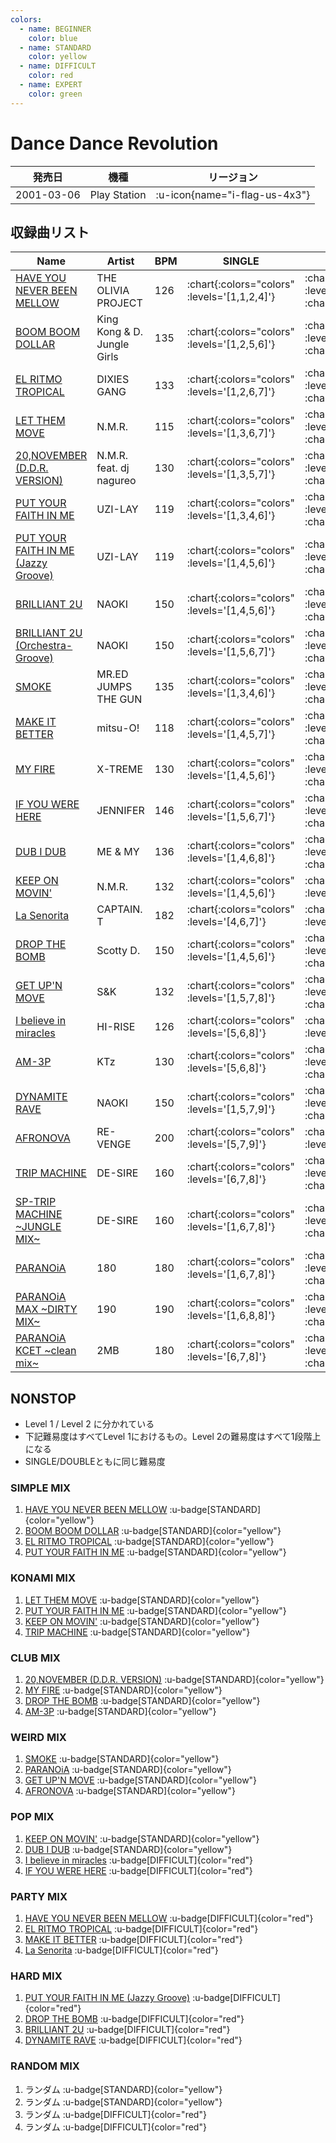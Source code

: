 ```yaml
---
colors:
  - name: BEGINNER
    color: blue
  - name: STANDARD
    color: yellow
  - name: DIFFICULT
    color: red
  - name: EXPERT
    color: green
---
```



# Dance Dance Revolution

|発売日|機種|リージョン|
|------|----|---------|
|2001-03-06|Play Station| :u-icon{name="i-flag-us-4x3"} |

## 収録曲リスト

|Name|Artist|BPM|SINGLE|DOUBLE|UNISON|
|----|------|---|------|------|------|
|[HAVE YOU NEVER BEEN MELLOW](/playstation-jp/1st/have-you-never-been-mellow)|THE OLIVIA PROJECT|126| :chart{:colors="colors" :levels='[1,1,2,4]'} | :chart{:colors="colors" :levels='[2,3,6]' :charts='[1,2,3]'} | :chart{:colors="colors" :levels='[1,2,4]' :charts='[1,2,3]'} |
|[BOOM BOOM DOLLAR](/playstation-jp/2nd/boom-boom-dollar)|King Kong & D. Jungle Girls|135| :chart{:colors="colors" :levels='[1,2,5,6]'} | :chart{:colors="colors" :levels='[3,5,7]' :charts='[1,2,3]'} | :chart{:colors="colors" :levels='[2,5,6]' :charts='[1,2,3]'} |
|[EL RITMO TROPICAL](/playstation-jp/2nd/el-ritmo-tropical)|DIXIES GANG|133| :chart{:colors="colors" :levels='[1,2,6,7]'} | :chart{:colors="colors" :levels='[4,5,7] :charts='[1,2,3]'} | :chart{:colors="colors" :levels='[2,6,7]' :charts='[1,2,3]} ||
|[LET THEM MOVE](/playstation-jp/2nd/let-them-move)|N.M.R.|115| :chart{:colors="colors" :levels='[1,3,6,7]'} | :chart{:colors="colors" :levels='[3,6,7]' :charts='[1,2,3]'} | :chart{:colors="colors" :levels='[3,6,7]' :charts='[1,2,3]'} |
|[20,NOVEMBER (D.D.R. VERSION)](/playstation-jp/2nd/20-november-ddr)|N.M.R. feat. dj nagureo|130| :chart{:colors="colors" :levels='[1,3,5,7]'} | :chart{:colors="colors" :levels='[3,5,7]' :charts='[1,2,3]'} | :chart{:colors="colors" :levels='[3,5,7]' :charts='[1,2,3]'} |
|[PUT YOUR FAITH IN ME](/playstation-jp/2nd/put-your-faith-in-me)|UZI-LAY|119| :chart{:colors="colors" :levels='[1,3,4,6]'} | :chart{:colors="colors" :levels='[4,5,6]' :charts='[1,2,3]'} | :chart{:colors="colors" :levels='[3,4,6]' :charts='[1,2,3]'} |
|[PUT YOUR FAITH IN ME (Jazzy Groove)](/playstation-jp/2nd/put-your-faith-in-me-jazzy-groove)|UZI-LAY|119| :chart{:colors="colors" :levels='[1,4,5,6]'} | :chart{:colors="colors" :levels='[5,6,8]' :charts='[1,2,3]'} | :chart{:colors="colors" :levels='[4,5,6]' :charts='[1,2,3]} |
|[BRILLIANT 2U](/playstation-jp/2nd/brilliant-2u)|NAOKI|150| :chart{:colors="colors" :levels='[1,4,5,6]'} | :chart{:colors="colors" :levels='[4,5,7]' :charts='[1,2,3]'} | :chart{:colors="colors" :levels='[4,5,6]' :charts='[1,2,3]'} |
|[BRILLIANT 2U (Orchestra-Groove)](/playstation-jp/2nd/brilliant-2u-orchestra-groove)|NAOKI|150| :chart{:colors="colors" :levels='[1,5,6,7]'} | :chart{:colors="colors" :levels='[4,5,7]' :charts='[1,2,3]'} | :chart{:colors="colors" :levels='[5,6,7]' :charts='[1,2,3]'} |
|[SMOKE](/playstation-jp/2nd/smoke)|MR.ED JUMPS THE GUN|135| :chart{:colors="colors" :levels='[1,3,4,6]'} | :chart{:colors="colors" :levels='[4,5,6]' :charts='[1,2,3]'} | :chart{:colors="colors" :levels='[3,4,6]' :charts='[1,2,3]'} |
|[MAKE IT BETTER](/playstation-jp/1st/make-it-better)|mitsu-O!|118| :chart{:colors="colors" :levels='[1,4,5,7]'} | :chart{:colors="colors" :levels='[5,7,7]' :charts='[1,2,3]'} | :chart{:colors="colors" :levels='[4,5,7]' :charts='[1,2,3]'} |
|[MY FIRE](/playstation-jp/1st/my-fire)|X-TREME|130| :chart{:colors="colors" :levels='[1,4,5,6]'} | :chart{:colors="colors" :levels='[4,5,7]' :charts='[1,2,3]'} | :chart{:colors="colors" :levels='[4,5,6]' :charts='[1,2,3]'} |
|[IF YOU WERE HERE](/playstation-jp/2nd/if-you-were-here)|JENNIFER|146| :chart{:colors="colors" :levels='[1,5,6,7]'} | :chart{:colors="colors" :levels='[6,7,7]' :charts='[1,2,3]'} | :chart{:colors="colors" :levels='[5,6,7]' :charts='[1,2,3]'} |
|[DUB I DUB](/playstation-jp/2nd/dub-i-dub)|ME & MY|136| :chart{:colors="colors" :levels='[1,4,6,8]'} | :chart{:colors="colors" :levels='[5,7,7]' :charts='[1,2,3]'} | :chart{:colors="colors" :levels='[4,6,8]' :charts='[1,2,3]'} |
|[KEEP ON MOVIN'](/playstation-jp/2nd/keep-on-movin)|N.M.R.|132| :chart{:colors="colors" :levels='[1,4,5,6]'} | :chart{:colors="colors" :levels='[4,6,7]'} | :chart{:colors="colors" :levels='[4,5,6]'} |
|[La Senorita](/playstation-jp/3rd/la-senorita)|CAPTAIN. T|182| :chart{:colors="colors" :levels='[4,6,7]'} | :chart{:colors="colors" :levels='[4,6,9]'} | :chart{:colors="colors" :levels='[4,6,7]'} |
|[DROP THE BOMB](/playstation-jp/3rd/drop-the-bomb)|Scotty D.|150| :chart{:colors="colors" :levels='[1,4,5,6]'} | :chart{:colors="colors" :levels='[4,5,6]' :charts='[1,2,3]'} | :chart{:colors="colors" :levels='[4,5,6]' :charts='[1,2,3]'} |
|[GET UP'N MOVE](/playstation-jp/2nd/get-up-n-move)|S&K|132| :chart{:colors="colors" :levels='[1,5,7,8]'} | :chart{:colors="colors" :levels='[6,7,7]' :charts='[1,2,3]'} | :chart{:colors="colors" :levels='[5,7,8] :charts='[1,2,3]''} ||
|[I believe in miracles](/playstation-jp/1st/i-believe-in-miracles)|HI-RISE|126| :chart{:colors="colors" :levels='[5,6,8]'} | :chart{:colors="colors" :levels='[6,7,8]'} | :chart{:colors="colors" :levels='[5,6,8]'} ||
|[AM-3P](/playstation-jp/2nd/am-3p)|KTz|130| :chart{:colors="colors" :levels='[5,6,8]'} | :chart{:colors="colors" :levels='[5,6,7]' :charts='[1,2,3]'} | :chart{:colors="colors" :levels='[5,6,8]'} |
|[DYNAMITE RAVE](/dreamcast-jp/2nd/dynamite-rave)|NAOKI|150| :chart{:colors="colors" :levels='[1,5,7,9]'} | :chart{:colors="colors" :levels='[5,6,8]' :charts='[1,2,3]'} | :chart{:colors="colors" :levels='[5,7,9]' :charts='[1,2,3]'} |
|[AFRONOVA](/playstation-jp/3rd/afronova)|RE-VENGE|200| :chart{:colors="colors" :levels='[5,7,9]'} | :chart{:colors="colors" :levels='[6,7,9]'} | :chart{:colors="colors" :levels='[5,7,9]'} |
|[TRIP MACHINE](/playstation-jp/1st/trip-machine)|DE-SIRE|160| :chart{:colors="colors" :levels='[6,7,8]'} | :chart{:colors="colors" :levels='[7,8,8]' :charts='[1,2,3]'} | :chart{:colors="colors" :levels='[6,7,8]'} |
|[SP-TRIP MACHINE \~JUNGLE MIX\~](/playstation-jp/2nd/sp-trip-machine)|DE-SIRE|160| :chart{:colors="colors" :levels='[1,6,7,8]'} | :chart{:colors="colors" :levels='[7,8,8]' :charts='[1,2,3]'} | :chart{:colors="colors" :levels='[6,7,8]' :charts='[1,2,3]'} |
|[PARANOiA](/playstation-jp/1st/paranoia)|180|180| :chart{:colors="colors" :levels='[1,6,7,8]'} | :chart{:colors="colors" :levels='[7,8,9]' :charts='[1,2,3]'} | :chart{:colors="colors" :levels='[6,7,8]' :charts='[1,2,3]'} |
|[PARANOiA MAX \~DIRTY MIX\~](/playstation-jp/1st/paranoia-max)|190|190| :chart{:colors="colors" :levels='[1,6,8,8]'} | :chart{:colors="colors" :levels='[7,8,9]' :charts='[1,2,3]'} | :chart{:colors="colors" :levels='[6,8,8]' :charts='[1,2,3]'} |
|[PARANOiA KCET \~clean mix\~](/playstation-jp/1st/paranoia-kcet)|2MB|180| :chart{:colors="colors" :levels='[6,7,8]'} | :chart{:colors="colors" :levels='[7,8,9]' :charts='[1,2,3]'} | :chart{:colors="colors" :levels='[6,7,8]'} |

## NONSTOP

- Level 1 / Level 2 に分かれている
- 下記難易度はすべてLevel 1におけるもの。Level 2の難易度はすべて1段階上になる
- SINGLE/DOUBLEともに同じ難易度

### SIMPLE MIX

1. [HAVE YOU NEVER BEEN MELLOW](/playstation-jp/1st/have-you-never-been-mellow) :u-badge[STANDARD]{color="yellow"}
1. [BOOM BOOM DOLLAR](/playstation-jp/2nd/boom-boom-dollar) :u-badge[STANDARD]{color="yellow"}
1. [EL RITMO TROPICAL](/playstation-jp/2nd/el-ritmo-tropical) :u-badge[STANDARD]{color="yellow"}
1. [PUT YOUR FAITH IN ME](/playstation-jp/2nd/put-your-faith-in-me) :u-badge[STANDARD]{color="yellow"}

### KONAMI MIX

1. [LET THEM MOVE](/playstation-jp/2nd/let-them-move) :u-badge[STANDARD]{color="yellow"}
1. [PUT YOUR FAITH IN ME](/playstation-jp/2nd/put-your-faith-in-me) :u-badge[STANDARD]{color="yellow"}
1. [KEEP ON MOVIN'](/playstation-jp/2nd/keep-on-movin) :u-badge[STANDARD]{color="yellow"}
1. [TRIP MACHINE](/playstation-jp/1st/trip-machine) :u-badge[STANDARD]{color="yellow"}

### CLUB MIX

1. [20,NOVEMBER (D.D.R. VERSION)](/playstation-jp/2nd/20-november-ddr) :u-badge[STANDARD]{color="yellow"}
1. [MY FIRE](/playstation-jp/1st/my-fire) :u-badge[STANDARD]{color="yellow"}
1. [DROP THE BOMB](/playstation-jp/3rd/drop-the-bomb) :u-badge[STANDARD]{color="yellow"}
1. [AM-3P](/playstation-jp/2nd/am-3p) :u-badge[STANDARD]{color="yellow"}

### WEIRD MIX

1. [SMOKE](/playstation-jp/2nd/smoke) :u-badge[STANDARD]{color="yellow"}
1. [PARANOiA](/playstation-jp/1st/paranoia) :u-badge[STANDARD]{color="yellow"}
1. [GET UP'N MOVE](/playstation-jp/2nd/get-up-n-move) :u-badge[STANDARD]{color="yellow"}
1. [AFRONOVA](/playstation-jp/3rd/afronova) :u-badge[STANDARD]{color="yellow"}

### POP MIX

1. [KEEP ON MOVIN'](/playstation-jp/2nd/keep-on-movin) :u-badge[STANDARD]{color="yellow"}
1. [DUB I DUB](/playstation-jp/2nd/dub-i-dub) :u-badge[STANDARD]{color="yellow"}
1. [I believe in miracles](/playstation-jp/1st/i-believe-in-miracles) :u-badge[DIFFICULT]{color="red"}
1. [IF YOU WERE HERE](/playstation-jp/2nd/if-you-were-here) :u-badge[DIFFICULT]{color="red"}

### PARTY MIX

1. [HAVE YOU NEVER BEEN MELLOW](/playstation-jp/1st/have-you-never-been-mellow) :u-badge[DIFFICULT]{color="red"}
1. [EL RITMO TROPICAL](/playstation-jp/2nd/el-ritmo-tropical) :u-badge[DIFFICULT]{color="red"}
1. [MAKE IT BETTER](/playstation-jp/1st/make-it-better) :u-badge[DIFFICULT]{color="red"}
1. [La Senorita](/playstation-jp/3rd/la-senorita) :u-badge[DIFFICULT]{color="red"}

### HARD MIX

1. [PUT YOUR FAITH IN ME (Jazzy Groove)](/playstation-jp/2nd/put-your-faith-in-me-jazzy-groove) :u-badge[DIFFICULT]{color="red"}
1. [DROP THE BOMB](/playstation-jp/3rd/drop-the-bomb) :u-badge[DIFFICULT]{color="red"}
1. [BRILLIANT 2U](/playstation-jp/2nd/brilliant-2u) :u-badge[DIFFICULT]{color="red"}
1. [DYNAMITE RAVE](/dreamcast-jp/2nd/dynamite-rave) :u-badge[DIFFICULT]{color="red"}

### RANDOM MIX

1. ランダム :u-badge[STANDARD]{color="yellow"}
1. ランダム :u-badge[STANDARD]{color="yellow"}
1. ランダム :u-badge[DIFFICULT]{color="red"}
1. ランダム :u-badge[DIFFICULT]{color="red"}
